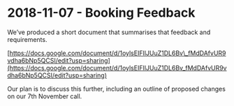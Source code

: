 # 2018-11-07 - Booking Feedback

We’ve produced a short document that summarises that feedback and requirements.

[https://docs.google.com/document/d/1oylsEIFIlJUuZ1DL6Bv\_fMdDAfvUR9vdha6bNp5QCSI/edit?usp=sharing](https://docs.google.com/document/d/1oylsEIFIlJUuZ1DL6Bv_fMdDAfvUR9vdha6bNp5QCSI/edit?usp=sharing)

Our plan is to discuss this further, including an outline of proposed changes on our 7th November call.

